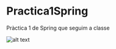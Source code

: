 # Practica1Spring
 
Pràctica 1 de Spring que seguim a classe

 ![alt text](https://www.google.com/url?sa=i&url=https%3A%2F%2Fwww.slideshare.net%2Filopmar%2Fgr8conf-2015-spring-boot-and-groovy-what-more-do-you-need&psig=AOvVaw1EMfyx5syDtiNnK2s5mjwi&ust=1588327165693000&source=images&cd=vfe&ved=0CAIQjRxqFwoTCKDU6f_xj-kCFQAAAAAdAAAAABAD) 
